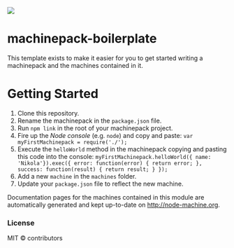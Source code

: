 ![](http://node-machine.org/images/machine-anthropomorph-for-white-bg.png)

# machinepack-boilerplate

This template exists to make it easier for you to get started writing a machinepack and the machines contained in it.

# Getting Started

1. Clone this repository.
2. Rename  the machinepack in the `package.json` file.
3. Run `npm link` in the root of your machinepack project.
4. Fire up the _Node console_ (e.g. `node`) and copy and paste: `var myFirstMachinepack = require('./');`
5. Execute the `helloWorld` method in the machinepack copying and pasting this code into the console:
`myFirstMachinepack.helloWorld({ name: 'Nikola'}).exec({ error: function(error) { return error; }, success: function(result) { return result; } });`
6. Add a new `machine` in the `machines` folder.
7. Update your `package.json` file to reflect the new machine.

Documentation pages for the machines contained in this module are automatically generated and kept up-to-date on http://node-machine.org.

### License

MIT &copy; contributors




